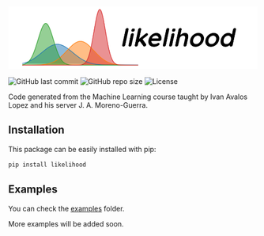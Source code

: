 ![likelihood](https://raw.githubusercontent.com/RodolfoFerro/likelihood/main/likelihood.png)

![GitHub last commit](https://img.shields.io/github/last-commit/jzsmoreno/likelihood?style=for-the-badge)
![GitHub repo size](https://img.shields.io/github/repo-size/jzsmoreno/likelihood?style=for-the-badge)
![License](https://img.shields.io/github/license/jzsmoreno/likelihood?style=for-the-badge)


Code generated from the Machine Learning course taught by Ivan Avalos Lopez and his server J. A. Moreno-Guerra.


## Installation

This package can be easily installed with pip:
```bash
pip install likelihood
```

## Examples

You can check the [examples](/examples) folder.

More examples will be added soon.
